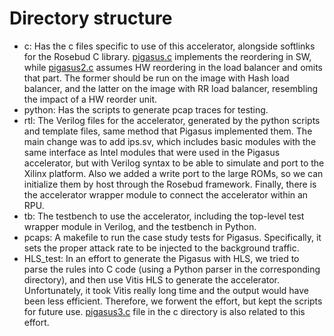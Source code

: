 # Directory structure
* c: Has the c files specific to use of this accelerator, alongside softlinks for the Rosebud C library. <ins>pigasus.c</ins> implements the reordering in SW, while <ins>pigasus2.c</ins> assumes HW reordering in the load balancer and omits that part. The former should be run on the image with Hash load balancer, and the latter on the image with RR load balancer, resembling the impact of a HW reorder unit.
* python: Has the scripts to generate pcap traces for testing.
* rtl: The Verilog files for the accelerator, generated by the python scripts and template files, same method that Pigasus implemented them. The main change was to add ips.sv, which includes basic modules with the same interface as Intel modules that were used in the Pigasus accelerator, but with Verilog syntax to be able to simulate and port to the Xilinx platform. Also we added a write port to the large ROMs, so we can initialize them by host through the Rosebud framework. Finally, there is the accelerator wrapper module to connect the accelerator within an RPU.
* tb: The testbench to use the accelerator, including the top-level test wrapper module in Verilog, and the testbench in Python.
* pcaps: A makefile to run the case study tests for Pigasus. Specifically, it sets the proper attack rate to be injected to the background traffic.
* HLS_test: In an effort to generate the Pigasus with HLS, we tried to parse the rules into C code (using a Python parser in the corresponding directory), and then use Vitis HLS to generate the accelerator. Unfortunately, it took Vitis really long time and the output would have been less efficient. Therefore, we forwent the effort, but kept the scripts for future use. <ins>pigasus3.c</ins> file in the c directory is also related to this effort.
